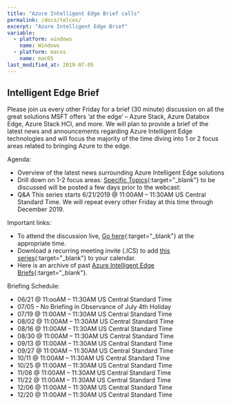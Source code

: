 ```yaml
---
title: "Azure Intelligent Edge Brief calls"
permalink: /docs/telcos/
excerpt: "Azure Intelligent Edge Brief"
variable:
  - platform: windows
    name: Windows
  - platform: macos
    name: macOS
last_modified_at: 2019-07-05
---
```


## Intelligent Edge Brief

Please join us every other Friday for a brief (30 minute) discussion on all the great solutions MSFT offers ‘at the edge’ – Azure Stack, Azure Databox Edge, Azure Stack HCI, and more.  We will plan to provide a brief of the latest news and announcements regarding Azure Intelligent Edge technologies and will focus the majority of the time diving into 1 or 2 focus areas related to bringing Azure to the edge.

Agenda:
-	Overview of the latest news surrounding Azure Intelligent Edge solutions
-	Drill down on 1-2 focus areas: [Specific Topics](https://aka.ms/aieb-topics){:target="_blank"} to be discussed will be posted a few days prior to the webcast:  
-	Q&A
This series starts 6/21/2019 @ 11:00AM – 11:30AM US Central Standard Time.  We will repeat every other Friday at this time through December 2019.  

Important links:
-	To attend the discussion live, [Go here](https://aka.ms/aieb-teams.){:target="_blank"} at the appropriate time.  
-	Download a recurring meeting invite (.ICS) to add [this series](https://aka.ms/aieb-invite){:target="_blank"} to your calendar.
-	Here is an archive of past [Azure Intelligent Edge Briefs](https://aka.ms/aieb-channel){:target="_blank"}.

Briefing Schedule:
-	06/21 @ 11:ooAM – 11:30AM US Central Standard Time
-	07/05 – No Briefing in Observance of July 4th Holiday
-	07/19 @ 11:00AM – 11:30AM US Central Standard Time
-	08/02 @ 11:00AM – 11:30AM US Central Standard Time
-	08/16 @ 11:00AM – 11:30AM US Central Standard Time
-	08/30 @ 11:00AM – 11:30AM US Central Standard Time
-	09/13 @ 11:00AM – 11:30AM US Central Standard Time
-	09/27 @ 11:00AM – 11:30AM US Central Standard Time
-	10/11 @ 11:00AM – 11:30AM US Central Standard Time
-	10/25 @ 11:00AM – 11:30AM US Central Standard Time
-	11/08 @ 11:00AM – 11:30AM US Central Standard Time
-	11/22 @ 11:00AM – 11:30AM US Central Standard Time
-	12/06 @ 11:00AM – 11:30AM US Central Standard Time
-	12/20 @ 11:00AM – 11:30AM US Central Standard Time


